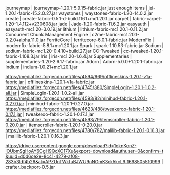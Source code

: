 journeymap | journeymap-1.20.1-5.9.15-fabric.jar
just enough items | jei-1.20.1-fabric-15.2.0.27.jar
waystones | waystones-fabric-1.20-14.0.2.jar
create | create-fabric-0.5.1-d-build.1161+mc1.20.1.jar
carpet | fabric-carpet-1.20-1.4.112+v230608.jar
jade | Jade-1.20-fabric-11.6.2.jar
easyauth | easyauth-mc1.20-3.0.19.jar
lithium | lithium-fabric-mc1.20.1-0.11.2.jar
Concurrent Chunk Management Engine | c2me-fabric-mc1.20.1-0.2.0+alpha.11.0.jar
FerriteCore | ferritecore-6.0.1-fabric.jar
ModernFix | modernfix-fabric-5.8.1+mc1.20.1.jar
Spark | spark-1.10.53-fabric.jar
Sodium | sodium-fabric-mc1.20-0.4.10+build.27.jar
CC-Tweaked | cc-tweaked-1.20.1-fabric-1.108.3.jar
Iris | iris-mc1.20-1.6.4.jar
Supplementaries | supplementaries-1.20-2.6.17-fabric.jar
Adorn | Adorn-5.0.0+1.20.1-fabric.jar
Indium | indium-1.0.21+mc1.20.1.jar


https://mediafilez.forgecdn.net/files/4594/969/offlineskins-1.20.1-v1a-fabric.jar | offlineskins-1.20.1-v1a-fabric.jar
https://mediafilez.forgecdn.net/files/4745/380/SimpleLogin-1.20.1-1.0.2-all.jar | SimpleLogin-1.20.1-1.0.2-all.jar
https://mediafilez.forgecdn.net/files/4593/82/minihud-fabric-1.20.1-0.27.0.jar | minihud-fabric-1.20.1-0.27.0.jar 
https://mediafilez.forgecdn.net/files/4623/488/tweakeroo-fabric-1.20.1-0.17.1.jar | tweakeroo-fabric-1.20.1-0.17.1.jar
https://mediafilez.forgecdn.net/files/4593/79/itemscroller-fabric-1.20.1-0.20.0.jar | itemscroller-fabric-1.20.1-0.20.0.jar
https://mediafilez.forgecdn.net/files/4780/782/malilib-fabric-1.20.1-0.16.3.jar | malilib-fabric-1.20.1-0.16.3.jar

https://drive.usercontent.google.com/download?id=1oknKonZ-lOUbmSgHoAY6CgH9QcXO17Xu&export=download&authuser=0&confirm=t&uuid=d0d6ce2e-8c41-4279-af08-283b3fdf4b26&at=APZUnTWkfuBJWU9nNGmK3ck5kcL9:1698505510999 | crafter_backport-0.5.jar

